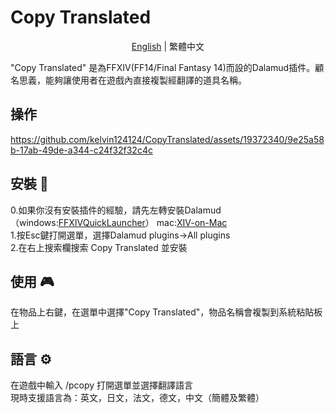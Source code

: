 # Copy Translated
<div align="center">

[English](README.md) | 繁體中文

</div>

"Copy Translated" 是為FFXIV(FF14/Final Fantasy 14)而設的Dalamud插件。顧名思義，能夠讓使用者在遊戲內直接複製經翻譯的道具名稱。  

## 操作
https://github.com/kelvin124124/CopyTranslated/assets/19372340/9e25a58b-17ab-49de-a344-c24f32f32c4c  

## 安裝 🔧
0.如果你沒有安裝插件的經驗，請先左轉安裝Dalamud （windows:[FFXIVQuickLauncher](https://github.com/goatcorp/FFXIVQuickLauncher)）
mac:[XIV-on-Mac](https://github.com/marzent/XIV-on-Mac)  
1.按Esc鍵打開選單，選擇Dalamud plugins->All plugins  
2.在右上搜索欄搜索 Copy Translated 並安裝  

## 使用 🎮
在物品上右鍵，在選單中選擇"Copy Translated"，物品名稱會複製到系統粘貼板上  

## 語言 ⚙️
在遊戲中輸入 /pcopy 打開選單並選擇翻譯語言  
現時支援語言為：英文，日文，法文，德文，中文（簡體及繁體）  

